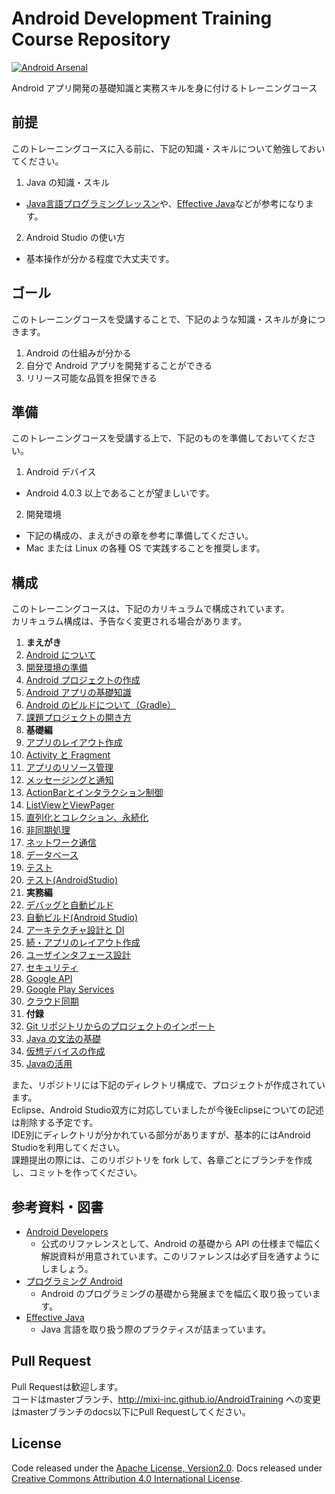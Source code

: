 Android Development Training Course Repository
======
[![Android Arsenal](https://img.shields.io/badge/Android%20Arsenal-AndroidTraining-brightgreen.svg?style=flat)](https://android-arsenal.com/details/3/1245)

Android アプリ開発の基礎知識と実務スキルを身に付けるトレーニングコース


前提
------

このトレーニングコースに入る前に、下記の知識・スキルについて勉強しておいてください。

1. Java の知識・スキル
  * [Java言語プログラミングレッスン](http://www.hyuki.com/jb/)や、[Effective Java](http://amzn.to/28OVw8y)などが参考になります。
2. Android Studio の使い方
  * 基本操作が分かる程度で大丈夫です。

ゴール
------

このトレーニングコースを受講することで、下記のような知識・スキルが身につきます。

1. Android の仕組みが分かる
2. 自分で Android アプリを開発することができる
3. リリース可能な品質を担保できる

準備
------

このトレーニングコースを受講する上で、下記のものを準備しておいてください。

1. Android デバイス
  * Android 4.0.3 以上であることが望ましいです。
2. 開発環境
  * 下記の構成の、まえがきの章を参考に準備してください。
  * Mac または Linux の各種 OS で実践することを推奨します。

構成
------

このトレーニングコースは、下記のカリキュラムで構成されています。  
カリキュラム構成は、予告なく変更される場合があります。

1. **まえがき**
  1. [Android について](http://mixi-inc.github.io/AndroidTraining/introductions/1.01.about-android-os.html)
  2. [開発環境の準備](http://mixi-inc.github.io/AndroidTraining/introductions/1.02.prepare-for-development.html)
  3. [Android プロジェクトの作成](http://mixi-inc.github.io/AndroidTraining/introductions/1.03.create-project-for-android-studio.html)
  4. [Android アプリの基礎知識](http://mixi-inc.github.io/AndroidTraining/introductions/1.04.basic-knowledge.html)
  5. [Android のビルドについて（Gradle）](http://mixi-inc.github.io/AndroidTraining/introductions/1.05.how-to-build-for-gradle.html)  
  6. [課題プロジェクトの開き方](http://mixi-inc.github.io/AndroidTraining/introductions/1.06.how-to-open-project.html)  
2. **基礎編**
  1. [アプリのレイアウト作成](http://mixi-inc.github.io/AndroidTraining/fundamentals/2.01.create-layout.html)
  2. [Activity と Fragment](http://mixi-inc.github.io/AndroidTraining/fundamentals/2.02.activity-and-fragment.html)
  3. [アプリのリソース管理](http://mixi-inc.github.io/AndroidTraining/fundamentals/2.03.application-resource-management.html)
  4. [メッセージングと通知](http://mixi-inc.github.io/AndroidTraining/fundamentals/2.04.messaging-and-notification.html)
  5. [ActionBarとインタラクション制御](http://mixi-inc.github.io/AndroidTraining/fundamentals/2.05.actionbar-and-interaction-control.html)
  6. [ListViewとViewPager](http://mixi-inc.github.io/AndroidTraining/fundamentals/2.06.listView-and-viewPager.html)
  7. [直列化とコレクション、永続化](http://mixi-inc.github.io/AndroidTraining/fundamentals/2.07.serialize-and-collection-and-perpetuation.html)
  8. [非同期処理](http://mixi-inc.github.io/AndroidTraining/fundamentals/2.08.async-processing.html)
  9. [ネットワーク通信](http://mixi-inc.github.io/AndroidTraining/fundamentals/2.09.network-access.html)
  10. [データベース](http://mixi-inc.github.io/AndroidTraining/fundamentals/2.10.database.html)
  11. [テスト](http://mixi-inc.github.io/AndroidTraining/fundamentals/2.11.testing.html)
  12. [テスト(AndroidStudio)](http://mixi-inc.github.io/AndroidTraining/fundamentals/2.11.testing-for-android-studio.html)  
3. **実務編**
  1. [デバッグと自動ビルド](http://mixi-inc.github.io/AndroidTraining/advanced/3.01.build-for-eclipse.html)
  1. [自動ビルド(Android Studio)](http://mixi-inc.github.io/AndroidTraining/advanced/3.01.build-for-gradle.html)
  2. [アーキテクチャ設計と DI](http://mixi-inc.github.io/AndroidTraining/advanced/3.02.architecture-and-di.html)
  3. [続・アプリのレイアウト作成](http://mixi-inc.github.io/AndroidTraining/advanced/3.03.advanced-layout.html)
  4. [ユーザインタフェース設計](http://mixi-inc.github.io/AndroidTraining/advanced/3.04.user-interface.html)
  5. [セキュリティ](http://mixi-inc.github.io/AndroidTraining/advanced/3.05.security.html)
  6. [Google API](http://mixi-inc.github.io/AndroidTraining/advanced/3.06.google-api.html)
  7. [Google Play Services](http://mixi-inc.github.io/AndroidTraining/advanced/3.07.google-play-services.html)
  8. [クラウド同期](http://mixi-inc.github.io/AndroidTraining/advanced/3.08.cloud-sync.html)  
4. **付録**
  1. [Git リポジトリからのプロジェクトのインポート](http://mixi-inc.github.io/AndroidTraining/appendix/A.01.import-from-git-for-eclipse.html)
  2. [Java の文法の基礎](http://mixi-inc.github.io/AndroidTraining/appendix/A.02.basic-java.html)
  3. [仮想デバイスの作成](http://mixi-inc.github.io/AndroidTraining/appendix/A.03.how-to-create-avd.html)
  4. [Javaの活用](http://mixi-inc.github.io/AndroidTraining/appendix/A.04.advanced-java.html)

また、リポジトリには下記のディレクトリ構成で、プロジェクトが作成されています。  
Eclipse、Android Studio双方に対応していましたが今後Eclipseについての記述は削除する予定です。  
IDE別にディレクトリが分かれている部分がありますが、基本的にはAndroid Studioを利用してください。  
課題提出の際には、このリポジトリを fork して、各章ごとにブランチを作成し、コミットを作ってください。

  
参考資料・図書
------

* [Android Developers](https://developer.android.com/index.html)
  * 公式のリファレンスとして、Android の基礎から API の仕様まで幅広く解説資料が用意されています。このリファレンスは必ず目を通すようにしましょう。
* [プログラミング Android](http://amzn.to/wr7Yi6)
  * Android のプログラミングの基礎から発展までを幅広く取り扱っています。
* [Effective Java](http://amzn.to/28OVw8y)
  * Java 言語を取り扱う際のプラクティスが詰まっています。

Pull Request
------
Pull Requestは歓迎します。  
コードはmasterブランチ、http://mixi-inc.github.io/AndroidTraining への変更はmasterブランチのdocs以下にPull Requestしてください。

License
------
Code released under the [Apache License, Version2.0](http://www.apache.org/licenses/LICENSE-2.0.html). Docs released under [Creative Commons Attribution 4.0 International License](http://creativecommons.org/licenses/by/4.0/).
